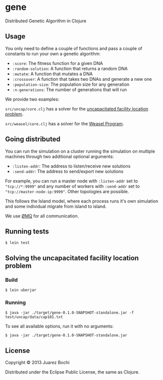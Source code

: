 # gene

Distributed Genetic Algorithm in Clojure

## Usage

You only need to define a couple of functions and pass a couple of constants to run your own a genetic algorithm:

* `:score`: The fitness function for a given DNA
* `:random-solution`: A function that returns a random DNA
* `:mutate`: A function that mutates a DNA
* `:crossover`: A function that takes two DNAs and generate a new one
* `:population-size`: The population size for any generation
* `:n-generations`: The number of generations that will run

We provide two examples:

`src/uncap/core.clj` has a solver for the [uncapacitated facility location problem](http://en.wikipedia.org/wiki/Facility_location).

`src/weasel/core.clj` has a solver for the [Weasel Program](http://en.wikipedia.org/wiki/Weasel_program).

## Going distributed

You can run the simulation on a cluster running the simulation on multiple machines
through two additional optional arguments:

* `:listen-addr`: The address to listen/receive new solutions
* `:send-addr`: The address to send/export new solutions

For example, you can run a master node with `:listen-addr` set to `"tcp://*:9999"` and any number of
workers with `:send-addr` set to `"tcp://master-node-ip:9999"`. Other topologies are possible.

This follows the Island model, where each process runs it's own simulation and some individual
migrate from island to island.

We use [ØMQ](http://zeromq.org/) for all communication.

## Running tests

    $ lein test

## Solving the uncapacitated facility location problem

### Build

    $ lein uberjar

### Running

    $ java -jar ./target/gene-0.1.0-SNAPSHOT-standalone.jar -f test/uncap/data/cap101.txt

To see all available options, run it with no arguments:

    $ java -jar ./target/gene-0.1.0-SNAPSHOT-standalone.jar

## License

Copyright © 2013 Juarez Bochi

Distributed under the Eclipse Public License, the same as Clojure.
